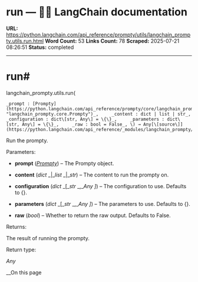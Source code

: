 # run — 🦜🔗 LangChain  documentation

**URL:** https://python.langchain.com/api_reference/prompty/utils/langchain_prompty.utils.run.html
**Word Count:** 53
**Links Count:** 78
**Scraped:** 2025-07-21 08:26:51
**Status:** completed

---

# run\#

langchain\_prompty.utils.run\(

    _prompt : [Prompty](https://python.langchain.com/api_reference/prompty/core/langchain_prompty.core.Prompty.html#langchain_prompty.core.Prompty "langchain_prompty.core.Prompty")_,     _content : dict | list | str_,     _configuration : dict\[str, Any\] = \{\}_,     _parameters : dict\[str, Any\] = \{\}_,     _raw : bool = False_, \) → Any[\[source\]](https://python.langchain.com/api_reference/_modules/langchain_prompty/utils.html#run)\#     

Run the prompty.

Parameters:     

  * **prompt** \([_Prompty_](https://python.langchain.com/api_reference/prompty/core/langchain_prompty.core.Prompty.html#langchain_prompty.core.Prompty "langchain_prompty.core.Prompty")\) – The Prompty object.

  * **content** \(_dict_ _|__list_ _|__str_\) – The content to run the prompty on.

  * **configuration** \(_dict_ _\[__str_ _,__Any_ _\]_\) – The configuration to use. Defaults to \{\}.

  * **parameters** \(_dict_ _\[__str_ _,__Any_ _\]_\) – The parameters to use. Defaults to \{\}.

  * **raw** \(_bool_\) – Whether to return the raw output. Defaults to False.

Returns:     

The result of running the prompty.

Return type:     

_Any_

__On this page